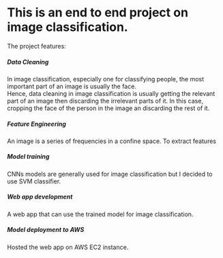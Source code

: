 # This is an end to end project on image classification.
The project features:

##### Data Cleaning
In image classification, especially one for classifying people, the most important part of an image is usually the face.  
Hence, data cleaning in image classification is usually getting the relevant part of an image then discarding the 
irrelevant parts of it. In this case, cropping the face of the person in the image an discarding the rest of it. 
##### Feature Engineering
An image is a series of frequencies in a confine space. To extract features
##### Model training
CNNs models are generally used for image classification but I decided to use SVM classifier. 
##### Web app development
A web app that can use the trained model for image classification. 
##### Model deployment to AWS
Hosted the web app on AWS EC2 instance.
